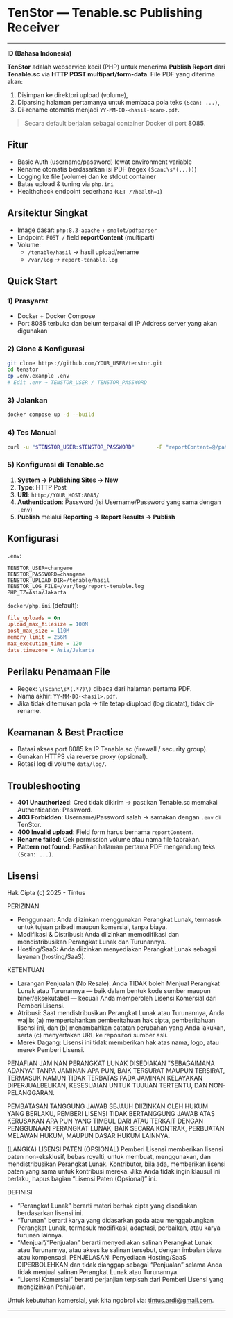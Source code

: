 
# TenStor — Tenable.sc Publishing Receiver

---

**ID (Bahasa Indonesia)**

**TenStor** adalah webservice kecil (PHP) untuk menerima **Publish Report** dari **Tenable.sc** via **HTTP POST multipart/form-data**.
File PDF yang diterima akan:
1) Disimpan ke direktori upload (volume),
2) Diparsing halaman pertamanya untuk membaca pola teks `(Scan: ...)`,
3) Di-rename otomatis menjadi `YY-MM-DD-<hasil-scan>.pdf`.

> Secara default berjalan sebagai container Docker di port **8085**.

## Fitur
- Basic Auth (username/password) lewat environment variable
- Rename otomatis berdasarkan isi PDF (regex `(Scan:\s*(...))`)
- Logging ke file (volume) dan ke stdout container
- Batas upload & tuning via `php.ini`
- Healthcheck endpoint sederhana (`GET /?health=1`)

## Arsitektur Singkat
- Image dasar: `php:8.3-apache` + `smalot/pdfparser`
- Endpoint: `POST /` field **reportContent** (multipart)
- Volume:
  - `/tenable/hasil` → hasil upload/rename
  - `/var/log` → `report-tenable.log`

## Quick Start

### 1) Prasyarat
- Docker + Docker Compose
- Port 8085 terbuka dan belum terpakai di IP Address server yang akan digunakan

### 2) Clone & Konfigurasi
```bash
git clone https://github.com/YOUR_USER/tenstor.git
cd tenstor
cp .env.example .env
# Edit .env → TENSTOR_USER / TENSTOR_PASSWORD
```

### 3) Jalankan
```bash
docker compose up -d --build
```

### 4) Tes Manual
```bash
curl -u "$TENSTOR_USER:$TENSTOR_PASSWORD"       -F "reportContent=@/path/to/report.pdf"       http://YOUR_HOST:8085/
```

### 5) Konfigurasi di Tenable.sc
1. **System → Publishing Sites → New**
2. **Type**: HTTP Post
3. **URI**: `http://YOUR_HOST:8085/`
4. **Authentication**: Password (isi Username/Password yang sama dengan `.env`)
5. **Publish** melalui **Reporting → Report Results → Publish**

## Konfigurasi

`.env`:
```env
TENSTOR_USER=changeme
TENSTOR_PASSWORD=changeme
TENSTOR_UPLOAD_DIR=/tenable/hasil
TENSTOR_LOG_FILE=/var/log/report-tenable.log
PHP_TZ=Asia/Jakarta
```

`docker/php.ini` (default):
```ini
file_uploads = On
upload_max_filesize = 100M
post_max_size = 110M
memory_limit = 256M
max_execution_time = 120
date.timezone = Asia/Jakarta
```

## Perilaku Penamaan File
- Regex: `\(Scan:\s*(.*?)\)` dibaca dari halaman pertama PDF.
- Nama akhir: `YY-MM-DD-<hasil>.pdf`.
- Jika tidak ditemukan pola → file tetap diupload (log dicatat), tidak di-rename.

## Keamanan & Best Practice
- Batasi akses port 8085 ke IP Tenable.sc (firewall / security group).
- Gunakan HTTPS via reverse proxy (opsional).
- Rotasi log di volume `data/log/`.

## Troubleshooting
- **401 Unauthorized**: Cred tidak dikirim → pastikan Tenable.sc memakai Authentication: Password.
- **403 Forbidden**: Username/Password salah → samakan dengan `.env` di TenStor.
- **400 Invalid upload**: Field form harus bernama `reportContent`.
- **Rename failed**: Cek permission volume atau nama file tabrakan.
- **Pattern not found**: Pastikan halaman pertama PDF mengandung teks `(Scan: ...)`.

## Lisensi

Hak Cipta (c) 2025 - Tintus

PERIZINAN
- Penggunaan: Anda diizinkan menggunakan Perangkat Lunak, termasuk untuk tujuan pribadi maupun komersial, tanpa biaya.
- Modifikasi & Distribusi: Anda diizinkan memodifikasi dan mendistribusikan Perangkat Lunak dan Turunannya.
- Hosting/SaaS: Anda diizinkan menyediakan Perangkat Lunak sebagai layanan (hosting/SaaS).

KETENTUAN
- Larangan Penjualan (No Resale): Anda TIDAK boleh Menjual Perangkat Lunak atau Turunannya — baik dalam bentuk kode sumber maupun biner/eksekutabel — kecuali Anda memperoleh Lisensi Komersial dari Pemberi Lisensi.
- Atribusi: Saat mendistribusikan Perangkat Lunak atau Turunannya, Anda wajib:
  (a) mempertahankan pemberitahuan hak cipta, pemberitahuan lisensi ini, dan
  (b) menambahkan catatan perubahan yang Anda lakukan, serta
  (c) menyertakan URL ke repositori sumber asli.
- Merek Dagang: Lisensi ini tidak memberikan hak atas nama, logo, atau merek Pemberi Lisensi.

PENAFIAN JAMINAN
PERANGKAT LUNAK DISEDIAKAN "SEBAGAIMANA ADANYA" TANPA JAMINAN APA PUN, BAIK TERSURAT MAUPUN TERSIRAT, TERMASUK NAMUN TIDAK TERBATAS PADA JAMINAN KELAYAKAN DIPERJUALBELIKAN, KESESUAIAN UNTUK TUJUAN TERTENTU, DAN NON-PELANGGARAN.

PEMBATASAN TANGGUNG JAWAB
SEJAUH DIIZINKAN OLEH HUKUM YANG BERLAKU, PEMBERI LISENSI TIDAK BERTANGGUNG JAWAB ATAS KERUSAKAN APA PUN YANG TIMBUL DARI ATAU TERKAIT DENGAN PENGGUNAAN PERANGKAT LUNAK, BAIK SECARA KONTRAK, PERBUATAN MELAWAN HUKUM, MAUPUN DASAR HUKUM LAINNYA.

(LANGKA) LISENSI PATEN (OPSIONAL)
Pemberi Lisensi memberikan lisensi paten non-eksklusif, bebas royalti, untuk membuat, menggunakan, dan mendistribusikan Perangkat Lunak. Kontributor, bila ada, memberikan lisensi paten yang sama untuk kontribusi mereka. Jika Anda tidak ingin klausul ini berlaku, hapus bagian “Lisensi Paten (Opsional)” ini.

DEFINISI
- “Perangkat Lunak” berarti materi berhak cipta yang disediakan berdasarkan lisensi ini.
- “Turunan” berarti karya yang didasarkan pada atau menggabungkan Perangkat Lunak, termasuk modifikasi, adaptasi, perbaikan, atau karya turunan lainnya.
- “Menjual”/“Penjualan” berarti menyediakan salinan Perangkat Lunak atau Turunannya, atau akses ke salinan tersebut, dengan imbalan biaya atau kompensasi. PENJELASAN: Penyediaan Hosting/SaaS DIPERBOLEHKAN dan tidak dianggap sebagai “Penjualan” selama Anda tidak menjual salinan Perangkat Lunak atau Turunannya.
- “Lisensi Komersial” berarti perjanjian terpisah dari Pemberi Lisensi yang mengizinkan Penjualan.

Untuk kebutuhan komersial, yuk kita ngobrol via: tintus.ardi@gmail.com.

---
